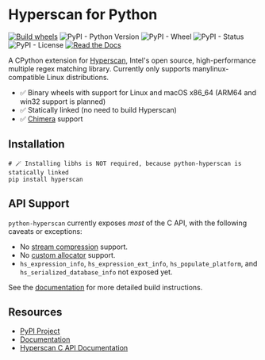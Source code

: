 # Hyperscan for Python

[![Build wheels](https://github.com/darvid/python-hyperscan/actions/workflows/wheels.yml/badge.svg)](https://github.com/darvid/python-hyperscan/actions/workflows/wheels.yml)
![PyPI - Python Version](https://img.shields.io/pypi/pyversions/hyperscan.svg)
![PyPI - Wheel](https://img.shields.io/pypi/wheel/hyperscan.svg)
![PyPI - Status](https://img.shields.io/pypi/status/hyperscan.svg)
![PyPI - License](https://img.shields.io/pypi/l/hyperscan.svg)
[![Read the Docs](https://img.shields.io/readthedocs/python-hyperscan.svg)](https://python-hyperscan.readthedocs.io/en/latest/)

A CPython extension for [Hyperscan](https://www.hyperscan.io/), Intel's
open source, high-performance multiple regex matching library. Currently
only supports manylinux-compatible Linux distributions.

* ✅ Binary wheels with support for Linux and macOS x86_64 (ARM64 and win32 support is planned)
* ✅ Statically linked (no need to build Hyperscan)
* ✅ [Chimera](https://intel.github.io/hyperscan/dev-reference/chimera.html) support

## Installation

```shell
# 🪄 Installing libhs is NOT required, because python-hyperscan is statically linked
pip install hyperscan
```

## API Support

``python-hyperscan`` currently exposes *most* of the C API, with the
following caveats or exceptions:

* No [stream compression][2] support.
* No [custom allocator][3] support.
* ``hs_expression_info``, ``hs_expression_ext_info``,
  ``hs_populate_platform``, and ``hs_serialized_database_info`` not
  exposed yet.

See the [documentation][6] for more detailed build instructions.

## Resources

* [PyPI Project](https://pypi.org/project/hyperscan/)
* [Documentation][6]
* [Hyperscan C API Documentation](http://intel.github.io/hyperscan/dev-reference/)

[1]: http://intel.github.io/hyperscan/dev-reference/chimera.html
[2]: http://intel.github.io/hyperscan/dev-reference/runtime.html#stream-compression
[3]: http://intel.github.io/hyperscan/dev-reference/runtime.html#custom-allocators
[4]: http://intel.github.io/hyperscan/dev-reference/compilation.html
[5]: https://github.com/darvid/python-hyperscan/issues
[6]: https://python-hyperscan.readthedocs.io
